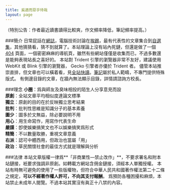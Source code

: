 ```yaml
---
title: 奚適而惡乎待哉
layout: page
---
```

（特別公告：作者最近讀書讀得比較爽，作文頻率降低，筆記頻率提高。）

###簡介
日常屁話在[網誌](/categories#網誌)，電腦技術討論在[挨踢](/categories#挨踢)，最有代表性的文章集合到[自選集](/categories#自選集)，其他猜猜看，猜不到就算了。本站理論上沒有站內死鏈，但還是做了一個 [404](/404) 頁面，一個密密麻麻的導航頁，雖然有些網站僅僅是收集而已，不過多數還是能夠表現站長之喜好的。
本站對 Trident 引擎的瀏覽器非常不友好，建議使用 WebKit 或 Blink 引擎的瀏覽器， Gecko 引擎者亦優於 Trident 者。
儘管本站推崇直排，但文章也可以橫着看，見[全站快讀](/archive)。[筆記](/Notes)屬於私人範疇，不專門提供特殊版式。
有側邊目錄的文章，在牆內無法顯示目錄，詳情請諮詢方校長。

###理念
**小圈**：爲與師友及臭味相投的陌生人分享意見而設<br />
**原創**：全站文章平均相似度達論文標準<br />
**獨立**：原創的目的在於反映獨立思考結果<br />
**批判**：批判性思維是知識分子的基本素養<br />
**圖少**：圖多於文無益，除必要說明不用<br />
**用心**：用生命寫作，用寫作代表生命<br />
**嚴謹**：卽使娛樂搞笑文也不以娛樂搞笑爲形式<br />
**精簡**：不以數量取勝，重視文章意義<br />
**右派**：認可中體西用，但政治也當屬「用」<br />
**政治**：草民關懷社會的最佳方式就是理解與分析<br />

###法律
本站文章版權一律爲**「非商業性—禁止改作」**，不要求署名和附本站鏈接，衹要求強調非原創。如轉載方網站含佣金鏈接，須經本人單獨授權。
本站有時無可避免的使用了一些版權物，但符合中華人民共和國著作權法第二十二條之規定，**可以不經著作權人許可，不向其支付報酬**。
爲預防各種困擾和麻煩，本站禁止未成年人閱覽。不過本站其實沒有眞正十八禁的內容。